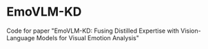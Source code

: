 # EmoVLM-KD
Code for paper "EmoVLM-KD: Fusing Distilled Expertise with Vision-Language Models for Visual Emotion Analysis"
